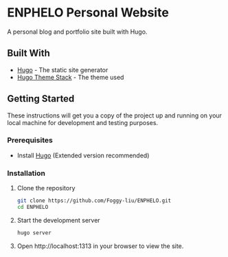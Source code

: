 # ENPHELO Personal Website

A personal blog and portfolio site built with Hugo.

## Built With

- [Hugo](https://gohugo.io/) - The static site generator
- [Hugo Theme Stack](https://github.com/CaiJimmy/hugo-theme-stack) - The theme used

## Getting Started

These instructions will get you a copy of the project up and running on your local machine for development and testing purposes.

### Prerequisites

- Install [Hugo](https://gohugo.io/getting-started/installing/) (Extended version recommended)

### Installation

1. Clone the repository
   ```bash
   git clone https://github.com/Foggy-liu/ENPHELO.git
   cd ENPHELO

2. Start the development server

    ```bash
    hugo server

3. Open http://localhost:1313 in your browser to view the site.
